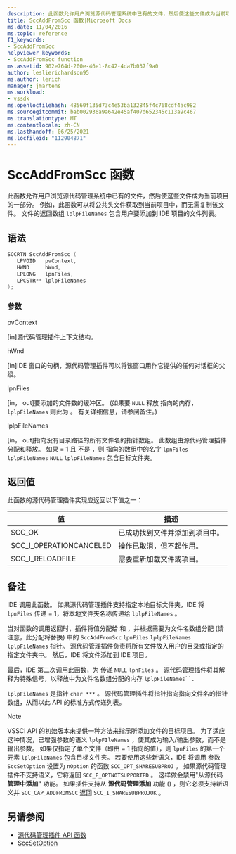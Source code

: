 ```yaml
---
description: 此函数允许用户浏览源代码管理系统中已有的文件，然后使这些文件成为当前项目的一部分。
title: SccAddFromScc 函数|Microsoft Docs
ms.date: 11/04/2016
ms.topic: reference
f1_keywords:
- SccAddFromScc
helpviewer_keywords:
- SccAddFromScc function
ms.assetid: 902e764d-200e-46e1-8c42-4da7b037f9a0
author: leslierichardson95
ms.author: lerich
manager: jmartens
ms.workload:
- vssdk
ms.openlocfilehash: 48560f135d73c4e53ba132845f4c768cdf4ac982
ms.sourcegitcommit: bab002936a9a642e45af407d652345c113a9c467
ms.translationtype: MT
ms.contentlocale: zh-CN
ms.lasthandoff: 06/25/2021
ms.locfileid: "112904871"
---
```

# <a name="sccaddfromscc-function"></a>SccAddFromScc 函数
此函数允许用户浏览源代码管理系统中已有的文件，然后使这些文件成为当前项目的一部分。 例如，此函数可以将公共头文件获取到当前项目中，而无需复制该文件。 文件的返回数组 `lplpFileNames` 包含用户要添加到 IDE 项目的文件列表。

## <a name="syntax"></a>语法

```cpp
SCCRTN SccAddFromScc (
   LPVOID   pvContext,
   HWND     hWnd,
   LPLONG   lpnFiles,
   LPCSTR** lplpFileNames
);
```

### <a name="parameters"></a>参数
 pvContext

[in]源代码管理插件上下文结构。

 hWnd

[in]IDE 窗口的句柄，源代码管理插件可以将该窗口用作它提供的任何对话框的父级。

 lpnFiles

[in， out]要添加的文件数的缓冲区。  (如果要 `NULL` 释放 指向的内存， `lplpFileNames` 则此为 。 有关详细信息，请参阅备注。) 

 lplpFileNames

[in， out]指向没有目录路径的所有文件名的指针数组。 此数组由源代码管理插件分配和释放。 如果 = 1 且 不是 ，则 指向的数组中的名字 `lpnFiles` `lplpFileNames` `NULL` `lplpFileNames` 包含目标文件夹。

## <a name="return-value"></a>返回值
 此函数的源代码管理插件实现应返回以下值之一：

|值|描述|
|-----------|-----------------|
|SCC_OK|已成功找到文件并添加到项目中。|
|SCC_I_OPERATIONCANCELED|操作已取消，但不起作用。|
|SCC_I_RELOADFILE|需要重新加载文件或项目。|

## <a name="remarks"></a>备注
 IDE 调用此函数。 如果源代码管理插件支持指定本地目标文件夹，IDE 将 `lpnFiles` 传递 = 1，将本地文件夹名称传递给 `lplpFileNames` 。

 当对函数的调用返回时，插件将值分配给 和 ，并根据需要为文件名数组分配 (请注意，此分配将替换) 中的 `SccAddFromScc` `lpnFiles` `lplpFileNames` `lplpFileNames` 指针。 源代码管理插件负责将所有文件放入用户的目录或指定的指定文件夹中。 然后，IDE 将文件添加到 IDE 项目。

 最后，IDE 第二次调用此函数，为 传递 `NULL` `lpnFiles` 。 源代码管理插件将其解释为特殊信号，以释放中为文件名数组分配的内存 `lplpFileNames``.`

 `lplpFileNames` 是指针 `char ***` 。 源代码管理插件将指针指向指向文件名的指针数组，从而以此 API 的标准方式传递列表。

> [!NOTE]
> VSSCI API 的初始版本未提供一种方法来指示所添加文件的目标项目。 为了适应这种情况，已增强参数的语义 `lplpFIleNames` ，使其成为输入/输出参数，而不是输出参数。 如果仅指定了单个文件（即由 = 1 指向的值），则 `lpnFiles` 的第一个元素 `lplpFileNames` 包含目标文件夹。 若要使用这些新语义，IDE 将调用 参数 `SccSetOption` 设置为 `nOption` 的函数 `SCC_OPT_SHARESUBPROJ` 。 如果源代码管理插件不支持语义，它将返回 `SCC_E_OPTNOTSUPPORTED` 。 这样做会禁用"从源代码 **管理中添加"** 功能。 如果插件支持从 **源代码管理添加** 功能 () ，则它必须支持新语义并 `SCC_CAP_ADDFROMSCC` 返回 `SCC_I_SHARESUBPROJOK` 。

## <a name="see-also"></a>另请参阅
- [源代码管理插件 API 函数](../extensibility/source-control-plug-in-api-functions.md)
- [SccSetOption](../extensibility/sccsetoption-function.md)
